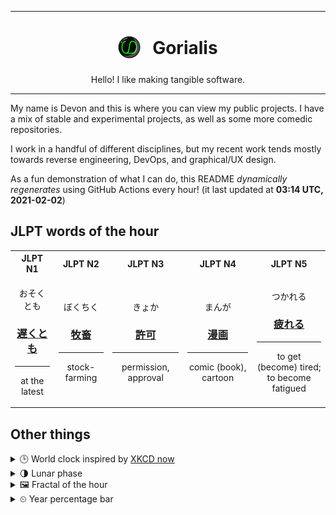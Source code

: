 ***

<h1 align="center">
<sub>
    <img src="readme/resources/avatar.png" height="36">
</sub>
&nbsp;
Gorialis
</h1>
<p align="center">
Hello! I like making tangible software.
</p>

***

My name is Devon and this is where you can view my public projects. I have a mix of stable and experimental projects, as well as some more comedic repositories.

I work in a handful of different disciplines, but my recent work tends mostly towards reverse engineering, DevOps, and graphical/UX design.

As a fun demonstration of what I can do, this README *dynamically regenerates* using GitHub Actions every hour! (it last updated at **03:14 UTC, 2021-02-02**)

<h2>JLPT words of the hour</h2>
<table>
    <tr>
        <th>JLPT N1</th>
        <th>JLPT N2</th>
        <th>JLPT N3</th>
        <th>JLPT N4</th>
        <th>JLPT N5</th>
    </tr>
    <tr>
        <td>
            <p align="center">おそくとも</p>
            <h3 align="center"><b><a href="https://jisho.org/search/%E9%81%85%E3%81%8F%E3%81%A8%E3%82%82">遅くとも</a></b></h3>
            <hr>
            <p align="center">at the latest</p>
        </td>
        <td>
            <p align="center">ぼくちく</p>
            <h3 align="center"><b><a href="https://jisho.org/search/%E7%89%A7%E7%95%9C">牧畜</a></b></h3>
            <hr>
            <p align="center">stock-farming</p>
        </td>
        <td>
            <p align="center">きょか</p>
            <h3 align="center"><b><a href="https://jisho.org/search/%E8%A8%B1%E5%8F%AF">許可</a></b></h3>
            <hr>
            <p align="center">permission,<wbr> approval</p>
        </td>
        <td>
            <p align="center">まんが</p>
            <h3 align="center"><b><a href="https://jisho.org/search/%E6%BC%AB%E7%94%BB">漫画</a></b></h3>
            <hr>
            <p align="center">comic (book),<wbr> cartoon</p>
        </td>
        <td>
            <p align="center">つかれる</p>
            <h3 align="center"><b><a href="https://jisho.org/search/%E7%96%B2%E3%82%8C%E3%82%8B">疲れる</a></b></h3>
            <hr>
            <p align="center">to get (become) tired;<br> to become fatigued</p>
        </td>
    </tr>
</table>

<h2>Other things</h2>
<details>
<summary>🕒  World clock inspired by <a href="https://xkcd.com/now">XKCD now</a></summary>

> <img src="generated/now.png" width="512">

</details>
<details>
<summary>🌗 Lunar phase</summary>

The moon is approximately 69.52% through its phase (Last Quarter).

</details>
<details>
<summary>&#x1f5bc; Fractal of the hour</summary>

> <img src="generated/fractal.png" width="512">

</details>
<details>
<summary>&#x23f2; Year percentage bar</summary>
<pre><code>2021 [█▁▁▁▁▁▁▁▁▁▁▁▁▁▁▁▁▁▁▁] 8.80%</code></pre>
</details>
